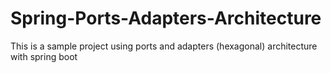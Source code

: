 # Spring-Ports-Adapters-Architecture
This is a sample project using ports and adapters (hexagonal) architecture with spring boot

